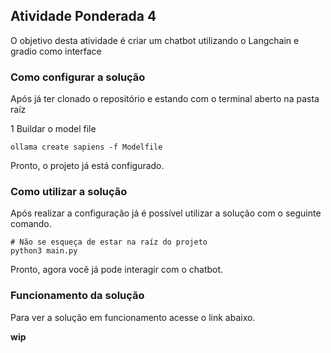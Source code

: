 ## Atividade Ponderada 4

O objetivo desta atividade é criar um chatbot utilizando o Langchain e gradio como interface

### Como configurar a solução 

Após já ter clonado o repositório e estando com o terminal aberto na pasta raíz 

1 Buildar o model file 

```
ollama create sapiens -f Modelfile
```

Pronto, o projeto já está configurado.

### Como utilizar a solução 

Após realizar a configuração já é possível utilizar a solução com o seguinte comando. 

```
# Não se esqueça de estar na raíz do projeto
python3 main.py
```

Pronto, agora você já pode interagir com o chatbot. 

### Funcionamento da solução 

Para ver a solução em funcionamento acesse o link abaixo. 

**wip**



